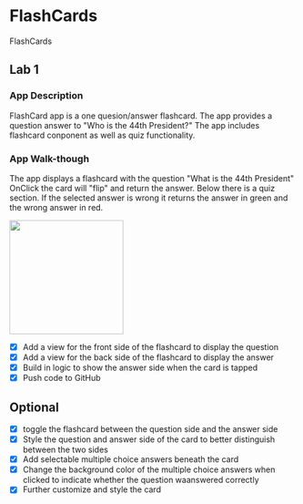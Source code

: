 # FlashCards
FlashCards

## Lab 1

### App Description
FlashCard app is a one quesion/answer flashcard. The app provides a question answer to "Who is the 44th President?" The app includes flashcard conponent as well as quiz functionality.  

### App Walk-though
The app displays a flashcard with the question "What is the 44th President" OnClick the card will "flip" and return the answer. Below there is a quiz section. If the selected answer is wrong it returns the answer in green and the wrong answer in red.

<img src="https://recordit.co/1UApA6EOsi" width=200><br>

- [x] Add a view for the front side of the flashcard to display the question
- [x] Add a view for the back side of the flashcard to display the answer
- [x] Build in logic to show the answer side when the card is tapped
- [x] Push code to GitHub
## Optional
- [x] toggle the flashcard between the question side and the answer side
- [x] Style the question and answer side of the card to better distinguish between the two sides
- [x] Add selectable multiple choice answers beneath the card
- [x] Change the background color of the multiple choice answers when clicked to indicate whether the question waanswered correctly
- [x] Further customize and style the card